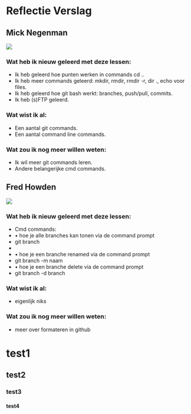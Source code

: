 # Reflectie Verslag

## Mick Negenman

![](https://junkee.com/wp-content/uploads/2021/11/publicity_ZY4214A.jpeg)

### Wat heb ik nieuw geleerd met deze lessen:
- Ik heb geleerd hoe punten werken in commands cd ..
- Ik heb meer commands geleerd: mkdir, rmdir, rmdir -r, dir ., echo voor files.
- Ik heb geleerd hoe git bash werkt: branches, push/pull, commits.
- Ik heb (s)FTP geleerd.

### Wat wist ik al:
- Een aantal git commands.
- Een aantal command line commands.

### Wat zou ik nog meer willen weten:
- Ik wil meer git commands leren.
- Andere belangerijke cmd commands.

## Fred Howden

![](https://pngimg.com/uploads/mario/mario_PNG116.png)

### Wat heb ik nieuw geleerd met deze lessen:

- Cmd commands:
- •	hoe je alle branches kan tonen via de command prompt
- git branch
- 
- •	hoe je een branche renamed via de command prompt
- git branch -m naam
- •	hoe je een branche delete via de command prompt
- git branch -d branch


### Wat wist ik al:
- eigenlijk niks

### Wat zou ik nog meer willen weten:
- meer over formateren in github


# test1
## test2
### test3
#### test4